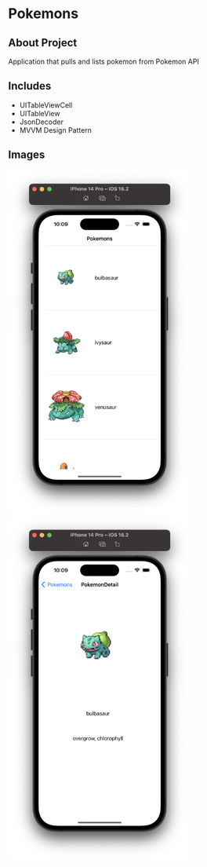 # Pokemons

## About Project
Application that pulls and lists pokemon from Pokemon API


## Includes

* UITableViewCell
* UITableView
* JsonDecoder
* MVVM Design Pattern




## Images
<img src="https://github.com/ozlemcali/Pokemons/blob/main/GithubSS/ss1.png" width ="372.8" height= "702.4"><img src="https://github.com/ozlemcali/Pokemons/blob/main/GithubSS/ss2.png" width ="372.8" height= "702.4">
